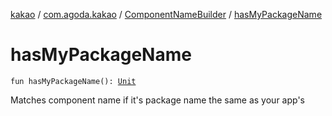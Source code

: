 [kakao](../../index.md) / [com.agoda.kakao](../index.md) / [ComponentNameBuilder](index.md) / [hasMyPackageName](.)

# hasMyPackageName

`fun hasMyPackageName(): `[`Unit`](https://kotlinlang.org/api/latest/jvm/stdlib/kotlin/-unit/index.html)

Matches component name if it's package name the same as your app's

